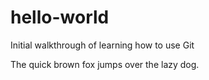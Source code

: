 # hello-world
Initial walkthrough of learning how to use Git

The quick brown fox jumps over the lazy dog.
